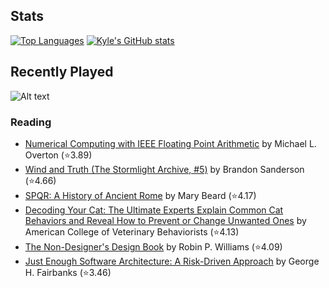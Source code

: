 ## Stats

[![Top Languages](https://github-readme-stats.vercel.app/api/top-langs/?username=k20shores&layout=compact&hide=jupyter%20notebook)]([[https://github.com/k20shores/github-readme-stats](https://github-readme-stats.vercel.app/api/top-langs/?username=k20shores&layout=compact&hide=jupyter%20notebook)])
[![Kyle's GitHub stats](https://github-readme-stats.vercel.app/api?username=k20shores)]([https://github.com/k20shores/github-readme-stats](https://github-readme-stats.vercel.app/api?username=k20shores))

## Recently Played
![Alt text](https://spotify-recently-played-readme.vercel.app/api?user=12144745061)

### Reading
<!-- GOODREADS-LIST:START -->
- [Numerical Computing with IEEE Floating Point Arithmetic](https://www.goodreads.com/review/show/7244477600?utm_medium=api&utm_source=rss) by Michael L. Overton (⭐️3.89)
- [Wind and Truth (The Stormlight Archive, #5)](https://www.goodreads.com/review/show/7176723439?utm_medium=api&utm_source=rss) by Brandon Sanderson (⭐️4.66)
- [SPQR: A History of Ancient Rome](https://www.goodreads.com/review/show/7126871599?utm_medium=api&utm_source=rss) by Mary Beard (⭐️4.17)
- [Decoding Your Cat: The Ultimate Experts Explain Common Cat Behaviors and Reveal How to Prevent or Change Unwanted Ones](https://www.goodreads.com/review/show/6896937317?utm_medium=api&utm_source=rss) by American College of Veterinary Behaviorists (⭐️4.13)
- [The Non-Designer's Design Book](https://www.goodreads.com/review/show/6838443469?utm_medium=api&utm_source=rss) by Robin P. Williams (⭐️4.09)
- [Just Enough Software Architecture: A Risk-Driven Approach](https://www.goodreads.com/review/show/6714943078?utm_medium=api&utm_source=rss) by George H. Fairbanks (⭐️3.46)
<!-- GOODREADS-LIST:END -->
